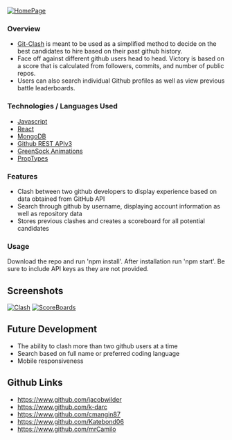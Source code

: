 [![HomePage](https://imgur.com/dOmI2VY.png)](https://imgur.com/dOmI2VY.png)

### Overview
* [Git-Clash](http://git-clash.herokuapp.com/) is meant to be used as a simplified method to decide on the best candidates to hire based on their past github history.
* Face off against different github users head to head. Victory is based on a score that is calculated from followers, commits, and number of public repos.
* Users can also search individual Github profiles as well as view previous battle leaderboards. 

### Technologies / Languages Used
- [Javascript](https://developer.mozilla.org/en-US/docs/Web/JavaScript)
- [React](https://reactjs.org)
- [MongoDB](https://mongodb.com)
- [Github REST APIv3](https://developer.github.com/v3)
- [GreenSock Animations](https://greensock.com/)
- [PropTypes](https://www.npmjs.com/package/prop-types)

### Features
* Clash between two github developers to display experience based on data obtained from GitHub API
* Search through github by username, displaying account information as well as repository data
* Stores previous clashes and creates a scoreboard for all potential candidates

### Usage
Download the repo and run 'npm install'. After installation run 'npm start'. 
Be sure to include API keys as they are not provided.

## Screenshots
[![Clash](https://imgur.com/WmsAWU3.png)](https://imgur.com/WmsAWU3.png)
[![ScoreBoards](https://imgur.com/vdv0NXM.png)](https://imgur.com/vdv0NXM.png)

## Future Development
* The ability to clash more than two github users at a time
* Search based on full name or preferred coding language
* Mobile responsiveness

## Github Links
* https://www.github.com/jacobwilder
* https://www.github.com/k-darc
* https://www.github.com/cmangin87
* https://www.github.com/Katebond06
* https://www.github.com/mrCamilo
